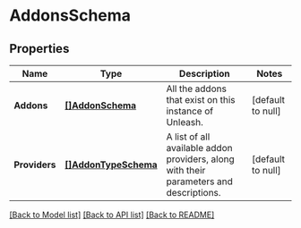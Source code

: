 # AddonsSchema

## Properties
Name | Type | Description | Notes
------------ | ------------- | ------------- | -------------
**Addons** | [**[]AddonSchema**](addonSchema.md) | All the addons that exist on this instance of Unleash. | [default to null]
**Providers** | [**[]AddonTypeSchema**](addonTypeSchema.md) | A list of  all available addon providers, along with their parameters and descriptions. | [default to null]

[[Back to Model list]](../README.md#documentation-for-models) [[Back to API list]](../README.md#documentation-for-api-endpoints) [[Back to README]](../README.md)

